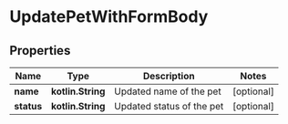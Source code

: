 
# UpdatePetWithFormBody

## Properties
Name | Type | Description | Notes
------------ | ------------- | ------------- | -------------
**name** | **kotlin.String** | Updated name of the pet |  [optional]
**status** | **kotlin.String** | Updated status of the pet |  [optional]



